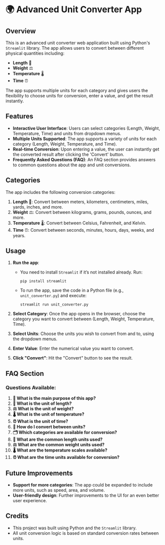 # 🌍 Advanced Unit Converter App

## Overview

This is an advanced unit converter web application built using Python's `Streamlit` library. The app allows users to convert between different physical quantities including:

- **Length** 📏
- **Weight** ⚖️
- **Temperature** 🌡️
- **Time** ⏰

The app supports multiple units for each category and gives users the flexibility to choose units for conversion, enter a value, and get the result instantly.

## Features

- **Interactive User Interface**: Users can select categories (Length, Weight, Temperature, Time) and units from dropdown menus.
- **Multiple Units Supported**: The app supports a variety of units for each category (Length, Weight, Temperature, and Time).
- **Real-time Conversion**: Upon entering a value, the user can instantly get the converted result after clicking the 'Convert' button.
- **Frequently Asked Questions (FAQ)**: An FAQ section provides answers to common questions about the app and unit conversions.

## Categories

The app includes the following conversion categories:

1. **Length** 📏: Convert between meters, kilometers, centimeters, miles, yards, inches, and more.
2. **Weight** ⚖️: Convert between kilograms, grams, pounds, ounces, and more.
3. **Temperature** 🌡️: Convert between Celsius, Fahrenheit, and Kelvin.
4. **Time** ⏰: Convert between seconds, minutes, hours, days, weeks, and years.

## Usage

1. **Run the app**: 
   - You need to install `Streamlit` if it’s not installed already. Run:
     ```
     pip install streamlit
     ```
   - To run the app, save the code in a Python file (e.g., `unit_converter.py`) and execute:
     ```
     streamlit run unit_converter.py
     ```

2. **Select Category**: Once the app opens in the browser, choose the category you want to convert between (Length, Weight, Temperature, Time).

3. **Select Units**: Choose the units you wish to convert from and to, using the dropdown menus.

4. **Enter Value**: Enter the numerical value you want to convert.

5. **Click "Convert"**: Hit the "Convert" button to see the result.

## FAQ Section

### Questions Available:

1. **🤔 What is the main purpose of this app?**
2. **📏 What is the unit of length?**
3. **⚖️ What is the unit of weight?**
4. **🌡️ What is the unit of temperature?**
5. **⏰ What is the unit of time?**
6. **🔄 How do I convert between units?**
7. **🗂️ Which categories are available for conversion?**
8. **📏 What are the common length units used?**
9. **⚖️ What are the common weight units used?**
10. **🌡️ What are the temperature scales available?**
11. **⏰ What are the time units available for conversion?**

## Future Improvements

- **Support for more categories**: The app could be expanded to include more units, such as speed, area, and volume.
- **User-friendly design**: Further improvements to the UI for an even better user experience.

## Credits

- This project was built using Python and the `Streamlit` library.
- All unit conversion logic is based on standard conversion rates between units.

